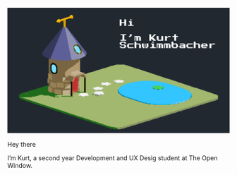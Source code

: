![ClearView Header Image](https://github.com/KurtSchwimmbacher/KurtSchwimmbacherPortfolio/blob/main/uploads/Portfolio_Header.png)


Hey there 

I’m Kurt, a second year Development and UX Desig student at The Open Window. 
